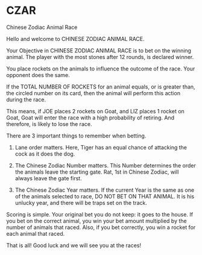 # CZAR
Chinese Zodiac Animal Race

Hello and welcome to CHINESE ZODIAC ANIMAL RACE.

Your Objective in CHINESE ZODIAC ANIMAL RACE is to bet on the winning animal. The player with the most stones after 12 rounds, is declared winner.

You place rockets on the animals to influence the outcome of the race. Your opponent does the same.

If the TOTAL NUMBER OF ROCKETS for an animal equals, or is greater than, the circled number on its card, then the animal will perform this action during the race.

This means, if JOE places 2 rockets on Goat, and LIZ places 1 rocket on Goat, Goat will enter the race with a high probability of retiring. And therefore, is likely to lose the race.

There are 3 important things to remember when betting.

1) Lane order matters. Here, Tiger has an equal chance of attacking the cock as it does the dog.

2) The Chinese Zodiac Number matters. This Number determines the order the animals leave the starting gate. Rat, 1st in Chinese Zodiac, will always leave the gate first.

3) The Chinese Zodiac Year matters. If the current Year is the same as one of the animals selected to race, DO NOT BET ON THAT ANIMAL. It is his unlucky year, and there will be traps set on the track.

Scoring is simple. Your original bet you do not keep: it goes to the house. If you bet on the correct animal, you win your bet amount multiplied by the number of animals that raced. Also, if you bet correctly, you win a rocket for each animal that raced.

That is all! Good luck and we will see you at the races!
